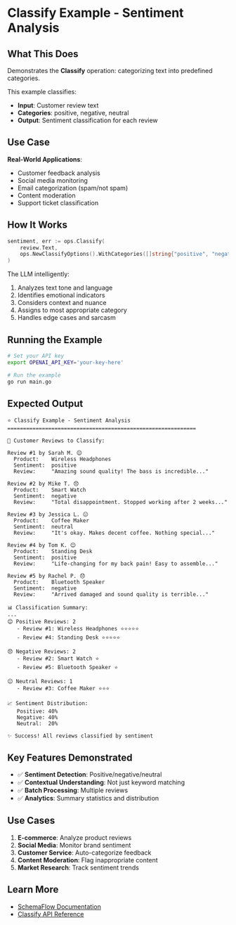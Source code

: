 # Classify Example - Sentiment Analysis

## What This Does

Demonstrates the **Classify** operation: categorizing text into predefined categories.

This example classifies:
- **Input**: Customer review text
- **Categories**: positive, negative, neutral
- **Output**: Sentiment classification for each review

## Use Case

**Real-World Applications**:
- Customer feedback analysis
- Social media monitoring
- Email categorization (spam/not spam)
- Content moderation
- Support ticket classification

## How It Works

```go
sentiment, err := ops.Classify(
    review.Text,
    ops.NewClassifyOptions().WithCategories([]string{"positive", "negative", "neutral"}),
)
```

The LLM intelligently:
1. Analyzes text tone and language
2. Identifies emotional indicators
3. Considers context and nuance
4. Assigns to most appropriate category
5. Handles edge cases and sarcasm

## Running the Example

```bash
# Set your API key
export OPENAI_API_KEY='your-key-here'

# Run the example
go run main.go
```

## Expected Output

```
⭐ Classify Example - Sentiment Analysis
============================================================

📝 Customer Reviews to Classify:

Review #1 by Sarah M. 😊
  Product:    Wireless Headphones
  Sentiment:  positive
  Review:     "Amazing sound quality! The bass is incredible..."

Review #2 by Mike T. 😞
  Product:    Smart Watch
  Sentiment:  negative
  Review:     "Total disappointment. Stopped working after 2 weeks..."

Review #3 by Jessica L. 😐
  Product:    Coffee Maker
  Sentiment:  neutral
  Review:     "It's okay. Makes decent coffee. Nothing special..."

Review #4 by Tom K. 😊
  Product:    Standing Desk
  Sentiment:  positive
  Review:     "Life-changing for my back pain! Easy to assemble..."

Review #5 by Rachel P. 😞
  Product:    Bluetooth Speaker
  Sentiment:  negative
  Review:     "Arrived damaged and sound quality is terrible..."

📊 Classification Summary:
---
😊 Positive Reviews: 2
   - Review #1: Wireless Headphones ⭐⭐⭐⭐⭐
   - Review #4: Standing Desk ⭐⭐⭐⭐⭐

😞 Negative Reviews: 2
   - Review #2: Smart Watch ⭐
   - Review #5: Bluetooth Speaker ⭐

😐 Neutral Reviews: 1
   - Review #3: Coffee Maker ⭐⭐⭐

📈 Sentiment Distribution:
   Positive: 40%
   Negative: 40%
   Neutral:  20%

✨ Success! All reviews classified by sentiment
```

## Key Features Demonstrated

- ✅ **Sentiment Detection**: Positive/negative/neutral
- ✅ **Contextual Understanding**: Not just keyword matching
- ✅ **Batch Processing**: Multiple reviews
- ✅ **Analytics**: Summary statistics and distribution

## Use Cases

1. **E-commerce**: Analyze product reviews
2. **Social Media**: Monitor brand sentiment
3. **Customer Service**: Auto-categorize feedback
4. **Content Moderation**: Flag inappropriate content
5. **Market Research**: Track sentiment trends

## Learn More

- [SchemaFlow Documentation](../../README.md)
- [Classify API Reference](../../docs/reference/API.md#classify)
